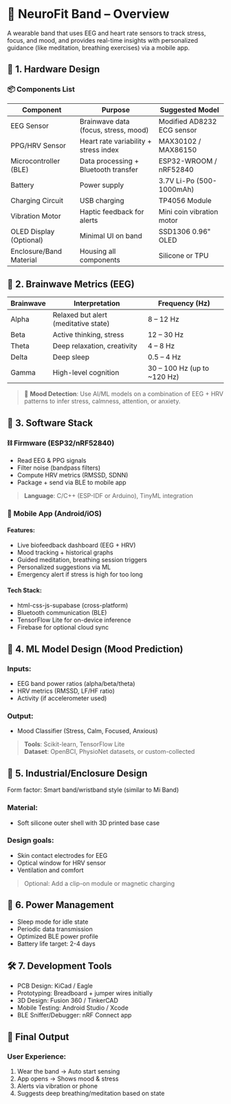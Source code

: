 # 🧠 NeuroFit Band – Overview

A wearable band that uses EEG and heart rate sensors to track stress, focus, and mood, and provides real-time insights with personalized guidance (like meditation, breathing exercises) via a mobile app.

## 🔧 1. Hardware Design

### 📦 Components List

| Component | Purpose | Suggested Model |
|-----------|---------|----------------|
| EEG Sensor | Brainwave data (focus, stress, mood) | Modified AD8232 ECG sensor |
| PPG/HRV Sensor | Heart rate variability + stress index | MAX30102 / MAX86150 |
| Microcontroller (BLE) | Data processing + Bluetooth transfer | ESP32-WROOM / nRF52840 |
| Battery | Power supply | 3.7V Li-Po (500-1000mAh) |
| Charging Circuit | USB charging | TP4056 Module |
| Vibration Motor | Haptic feedback for alerts | Mini coin vibration motor |
| OLED Display (Optional) | Minimal UI on band | SSD1306 0.96" OLED |
| Enclosure/Band Material | Housing all components | Silicone or TPU |

## 🧠 2. Brainwave Metrics (EEG)

| Brainwave | Interpretation | Frequency (Hz) |
|-----------|---------------|----------------|
| Alpha | Relaxed but alert (meditative state) | 8 – 12 Hz |
| Beta | Active thinking, stress | 12 – 30 Hz |
| Theta | Deep relaxation, creativity | 4 – 8 Hz |
| Delta | Deep sleep | 0.5 – 4 Hz |
| Gamma | High-level cognition | 30 – 100 Hz (up to ~120 Hz) |

> 📌 **Mood Detection**: Use AI/ML models on a combination of EEG + HRV patterns to infer stress, calmness, attention, or anxiety.

## 🧪 3. Software Stack

### ⛓ Firmware (ESP32/nRF52840)

- Read EEG & PPG signals
- Filter noise (bandpass filters)
- Compute HRV metrics (RMSSD, SDNN)
- Package + send via BLE to mobile app

> **Language**: C/C++ (ESP-IDF or Arduino), TinyML integration

### 📱 Mobile App (Android/iOS)

#### Features:

- Live biofeedback dashboard (EEG + HRV)
- Mood tracking + historical graphs
- Guided meditation, breathing session triggers
- Personalized suggestions via ML
- Emergency alert if stress is high for too long

#### Tech Stack:

- html-css-js-supabase (cross-platform)
- Bluetooth communication (BLE)
- TensorFlow Lite for on-device inference
- Firebase for optional cloud sync

## 🤖 4. ML Model Design (Mood Prediction)

### Inputs:

- EEG band power ratios (alpha/beta/theta)
- HRV metrics (RMSSD, LF/HF ratio)
- Activity (if accelerometer used)

### Output:

- Mood Classifier (Stress, Calm, Focused, Anxious)

> **Tools**: Scikit-learn, TensorFlow Lite  
> **Dataset**: OpenBCI, PhysioNet datasets, or custom-collected

## 🎨 5. Industrial/Enclosure Design

Form factor: Smart band/wristband style (similar to Mi Band)

### Material:

- Soft silicone outer shell with 3D printed base case

### Design goals:

- Skin contact electrodes for EEG
- Optical window for HRV sensor
- Ventilation and comfort

> Optional: Add a clip-on module or magnetic charging

## 🔋 6. Power Management

- Sleep mode for idle state
- Periodic data transmission
- Optimized BLE power profile
- Battery life target: 2-4 days

## 🛠 7. Development Tools

- PCB Design: KiCad / Eagle
- Prototyping: Breadboard + jumper wires initially
- 3D Design: Fusion 360 / TinkerCAD
- Mobile Testing: Android Studio / Xcode
- BLE Sniffer/Debugger: nRF Connect app

## 🚀 Final Output

### User Experience:

1. Wear the band → Auto start sensing
2. App opens → Shows mood & stress
3. Alerts via vibration or phone
4. Suggests deep breathing/meditation based on state
